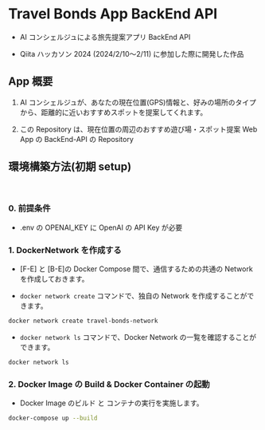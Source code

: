 # Travel Bonds App BackEnd API

- AI コンシェルジュによる旅先提案アプリ BackEnd API

- Qiita ハッカソン 2024 (2024/2/10〜2/11) に参加した際に開発した作品

## App 概要

1. AI コンシェルジュが、あなたの現在位置(GPS)情報と、好みの場所のタイプから、距離的に近いおすすめスポットを提案してくれます。

2. この Repository は、現在位置の周辺のおすすめ遊び場・スポット提案 Web App の BackEnd-API の Repository

## 環境構築方法(初期 setup)

<br>

### 0. 前提条件

- .env の OPENAI_KEY に OpenAI の API Key が必要

### 1. DockerNetwork を作成する

- [F-E] と [B-E]の Docker Compose 間で、通信するための共通の Network を作成しておきます。

- `docker network create` コマンドで、独自の Network を作成することができます。

```bash
docker network create travel-bonds-network
```

- `docker network ls` コマンドで、Docker Network の一覧を確認することができます。

```bash
docker network ls
```

### 2. Docker Image の Build & Docker Container の起動

- Docker Image のビルド と コンテナの実行を実施します。

```bash
docker-compose up --build
```
